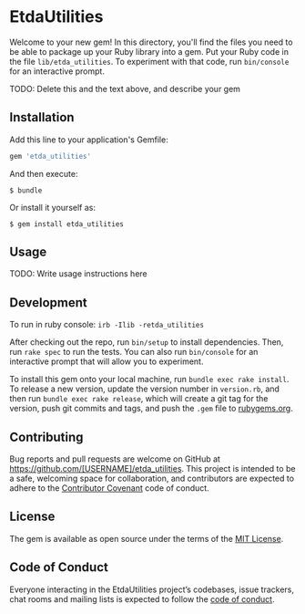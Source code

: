 # EtdaUtilities

Welcome to your new gem! In this directory, you'll find the files you need to be able to package up your Ruby library into a gem. Put your Ruby code in the file `lib/etda_utilities`. To experiment with that code, run `bin/console` for an interactive prompt.

TODO: Delete this and the text above, and describe your gem

## Installation

Add this line to your application's Gemfile:

```ruby
gem 'etda_utilities'
```

And then execute:

    $ bundle

Or install it yourself as:

    $ gem install etda_utilities

## Usage

TODO: Write usage instructions here

## Development

To run in ruby console:
`irb -Ilib -retda_utilities`

After checking out the repo, run `bin/setup` to install dependencies. Then, run `rake spec` to run the tests. You can also run `bin/console` for an interactive prompt that will allow you to experiment.

To install this gem onto your local machine, run `bundle exec rake install`. To release a new version, update the version number in `version.rb`, and then run `bundle exec rake release`, which will create a git tag for the version, push git commits and tags, and push the `.gem` file to [rubygems.org](https://rubygems.org).

## Contributing

Bug reports and pull requests are welcome on GitHub at https://github.com/[USERNAME]/etda_utilities. This project is intended to be a safe, welcoming space for collaboration, and contributors are expected to adhere to the [Contributor Covenant](http://contributor-covenant.org) code of conduct.

## License

The gem is available as open source under the terms of the [MIT License](https://opensource.org/licenses/MIT).

## Code of Conduct

Everyone interacting in the EtdaUtilities project’s codebases, issue trackers, chat rooms and mailing lists is expected to follow the [code of conduct](https://github.com/psu-stewardship/etda_utilities/blob/master/CODE_OF_CONDUCT.md).
